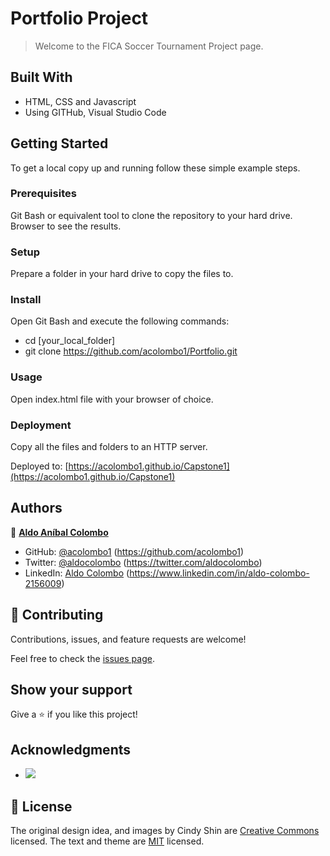 # Portfolio Project

> Welcome to the FICA Soccer Tournament Project page.

## Built With

- HTML, CSS and Javascript
- Using GITHub, Visual Studio Code

## Getting Started

To get a local copy up and running follow these simple example steps.

### Prerequisites

Git Bash or equivalent tool to clone the repository to your hard drive.
Browser to see the results.

### Setup

Prepare a folder in your hard drive to copy the files to.

### Install

Open Git Bash and execute the following commands:
- cd [your_local_folder]
- git clone https://github.com/acolombo1/Portfolio.git

### Usage

Open index.html file with your browser of choice.

### Deployment

Copy all the files and folders to an HTTP server.

Deployed to: [https://acolombo1.github.io/Capstone1](https://acolombo1.github.io/Capstone1)

## Authors

👤 [**Aldo Aníbal Colombo**](https://acolombo1.github.io)

- GitHub: [@acolombo1](https://github.com/acolombo1) (https://github.com/acolombo1)
- Twitter: [@aldocolombo](https://twitter.com/aldocolombo) (https://twitter.com/aldocolombo)
- LinkedIn: [Aldo Colombo](https://www.linkedin.com/in/aldo-colombo-2156009) (https://www.linkedin.com/in/aldo-colombo-2156009)

## 🤝 Contributing

Contributions, issues, and feature requests are welcome!

Feel free to check the [issues page](../../issues/).

## Show your support

Give a ⭐️ if you like this project!

## Acknowledgments

- ![](https://img.shields.io/badge/Microverse-blueviolet)

## 📝 License

The original design idea, and images by Cindy Shin are [Creative Commons](https://creativecommons.org/licenses/by-nc/4.0/) licensed.
The text and theme are [MIT](./LICENSE) licensed.

